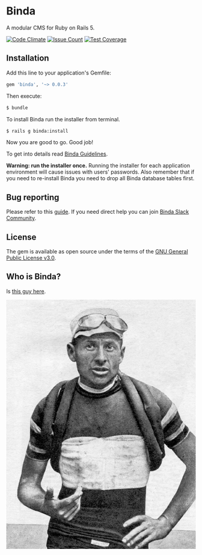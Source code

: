 # Binda
A modular CMS for Ruby on Rails 5.

[![Code Climate](https://codeclimate.com/github/lacolonia/binda/badges/gpa.svg)](https://codeclimate.com/github/lacolonia/binda)
[![Issue Count](https://codeclimate.com/github/lacolonia/binda/badges/issue_count.svg)](https://codeclimate.com/github/lacolonia/binda)
[![Test Coverage](https://codeclimate.com/github/lacolonia/binda/badges/coverage.svg)](https://codeclimate.com/github/lacolonia/binda/coverage)

## Installation
Add this line to your application's Gemfile:

```ruby
gem 'binda', '~> 0.0.3'
```

Then execute:
```bash
$ bundle
```

To install Binda run the installer from terminal. 
``` bash
$ rails g binda:install
```

Now you are good to go. Good job!

To get into details read [Binda Guidelines](https://github.com/lacolonia/binda/wiki).

**Warning: run the installer once.** Running the installer for each application environment will cause issues with users' passwords. Also remember that if you need to re-install Binda you need to drop all Binda database tables first.


## Bug reporting
Please refer to this [guide](http://yourbugreportneedsmore.info).
If you need direct help you can join [Binda Slack Community](https://bindacms.slack.com).


## License
The gem is available as open source under the terms of the [GNU General Public License v3.0](https://github.com/a-barbieri/binda/blob/master/LICENSE).

## Who is Binda?
Is [this guy here](https://en.wikipedia.org/wiki/Alfredo_Binda).

![Alfredo Binda 1927](./Alfredo_Binda_1927.jpg)
